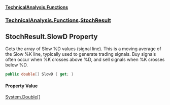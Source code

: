 #### [TechnicalAnalysis\.Functions](Atypical.TechnicalAnalysis.Functions.md 'Atypical\.TechnicalAnalysis\.Functions')
### [TechnicalAnalysis\.Functions](Atypical.TechnicalAnalysis.Functions.md#TechnicalAnalysis.Functions 'TechnicalAnalysis\.Functions').[StochResult](StochResult.md 'TechnicalAnalysis\.Functions\.StochResult')

## StochResult\.SlowD Property

Gets the array of Slow %D values \(signal line\)\.
This is a moving average of the Slow %K line, typically used to generate trading signals\.
Buy signals often occur when %K crosses above %D, and sell signals when %K crosses below %D\.

```csharp
public double[] SlowD { get; }
```

#### Property Value
[System\.Double](https://docs.microsoft.com/en-us/dotnet/api/System.Double 'System\.Double')[\[\]](https://docs.microsoft.com/en-us/dotnet/api/System.Array 'System\.Array')